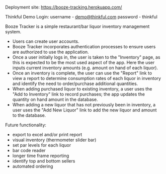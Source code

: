 Deployment site: https://booze-tracking.herokuapp.com/

Thinkful Demo Login: 
username - demo@thinkful.com 
password - thinkful

Booze Tracker is a simple restaurant/bar liquor inventory management system.

- Users can create user accounts.
- Booze Tracker incorporates authentication processes to ensure users are authorized to use the application.
- Once a user initially logs in, the user is taken to the "Inventory" page, as this is expected to be the most used aspect of the app.  Here the user inputs current inventory amounts (e.g. amount on hand of each liquor).
- Once an inventory is complete, the user can use the "Report" link to view a report to determine consumption rates of each liquor in inventory and identify the need to order/purchase additional quantities.
- When adding purchased liquor to existing inventory, a user uses the "Add to Inventory" link to record purchases; the app updates the quantity on hand amount in the database. 
- When adding a new liquor that has not previously been in inventory, a user uses the "Add New Liquor" link to add the new liquor and amount to the database.



Future functionality:
- export to excel and/or print report
- visual inventory (thermometer slider bar)
- set par levels for each liquor
- bar code reader
- longer time frame reporting
- identify top and bottom sellers
- automated ordering






